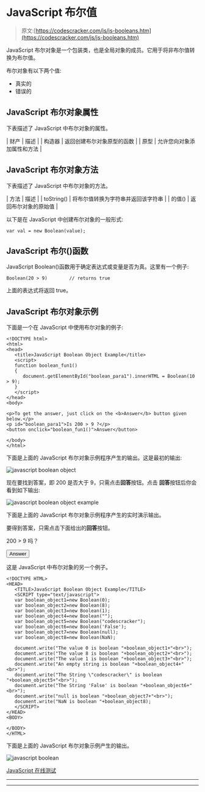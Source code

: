 # JavaScript 布尔值

> 原文:[https://codescracker.com/js/js-booleans.htm](https://codescracker.com/js/js-booleans.htm)

JavaScript 布尔对象是一个包装类，也是全局对象的成员。它用于将非布尔值转换为布尔值。

布尔对象有以下两个值:

*   真实的
*   错误的

## JavaScript 布尔对象属性

下表描述了 JavaScript 中布尔对象的属性。

| 财产 | 描述 |
| 构造器 | 返回创建布尔对象原型的函数 |
| 原型 | 允许您向对象添加属性和方法 |

## JavaScript 布尔对象方法

下表描述了 JavaScript 中布尔对象的方法。

| 方法 | 描述 |
| toString() | 将布尔值转换为字符串并返回该字符串 |
| 的值() | 返回布尔对象的原始值 |

以下是在 JavaScript 中创建布尔对象的一般形式:

```
var val = new Boolean(value);
```

## JavaScript 布尔()函数

JavaScript Boolean()函数用于确定表达式或变量是否为真。这里有一个例子:

```
Boolean(20 > 9)        // returns true
```

上面的表达式将返回 true。

## JavaScript 布尔对象示例

下面是一个在 JavaScript 中使用布尔对象的例子:

```
<!DOCTYPE html>
<html>
<head>
   <title>JavaScript Boolean Object Example</title>
   <script>
   function boolean_fun1()
   {
      document.getElementById("boolean_para1").innerHTML = Boolean(10 > 9);
   }
   </script>
</head>
<body>

<p>To get the answer, just click on the <b>Answer</b> button given below.</p>
<p id="boolean_para1">Is 200 > 9 ?</p>
<button onclick="boolean_fun1()">Answer</button>

</body>
</html>
```

下面是上面的 JavaScript 布尔对象示例程序产生的输出。这是最初的输出:

![javascript boolean object](../Images/4c7505c82ed18acc2f5e703da8e13252.png)

现在要找到答案，即 200 是否大于 9，只需点击**回答**按钮。点击 **回答**按钮后你会看到如下输出:

![javascript boolean object example](../Images/d96718ae190c80290c6255d02c1658de.png)

下面是上面的 JavaScript 布尔对象示例程序产生的实时演示输出。

要得到答案，只需点击下面给出的**回答**按钮。

200 > 9 吗？

<button onclick="boolean_fun1()">Answer</button>

这是 JavaScript 中布尔对象的另一个例子。

```
<!DOCTYPE HTML>
<HEAD>
   <TITLE>JavaScript Boolean Object Example</TITLE>
   <SCRIPT type="text/javascript">
   var boolean_object1=new Boolean(0);
   var boolean_object2=new Boolean(8);
   var boolean_object3=new Boolean(1);
   var boolean_object4=new Boolean("");
   var boolean_object5=new Boolean("codescracker");
   var boolean_object6=new Boolean('False');
   var boolean_object7=new Boolean(null);
   var boolean_object8=new Boolean(NaN);

   document.write("The value 0 is boolean "+boolean_object1+"<br>");
   document.write("The value 8 is boolean "+boolean_object2+"<br>");
   document.write("The value 1 is boolean "+boolean_object3+"<br>");
   document.write("An empty string is boolean "+boolean_object4+"<br>");
   document.write("The String \"codescracker\" is boolean "+boolean_object5+"<br>");
   document.write("The String 'False' is boolean "+boolean_object6+"<br>");
   document.write("null is boolean "+boolean_object7+"<br>");
   document.write("NaN is boolean "+boolean_object8);
   </SCRIPT>
</HEAD>
<BODY>

</BODY>
</HTML>
```

下面是上面的 JavaScript 布尔对象示例产生的输出。

![javascript boolean](../Images/d4f73234834a5f22d39465d6ae0b448e.png)

[JavaScript 在线测试](/exam/showtest.php?subid=6)

* * *

* * *